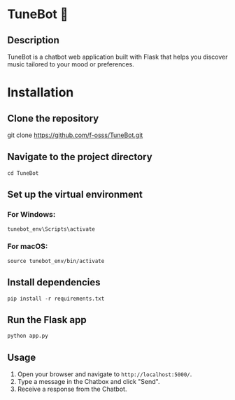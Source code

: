 # TuneBot 🎵  


## Description
TuneBot is a chatbot web application built with Flask that helps you discover music tailored to your mood or preferences.

# Installation
## Clone the repository
git clone https://github.com/f-osss/TuneBot.git

## Navigate to the project directory
```
cd TuneBot
```

## Set up the virtual environment
### For Windows:
```
tunebot_env\Scripts\activate
```

### For macOS:
```
source tunebot_env/bin/activate
```


## Install dependencies
```
pip install -r requirements.txt
```

## Run the Flask app
```
python app.py
```

## Usage
1. Open your browser and navigate to `http://localhost:5000/`.
2. Type a message in the Chatbox and click "Send".
3. Receive a response from the Chatbot.

